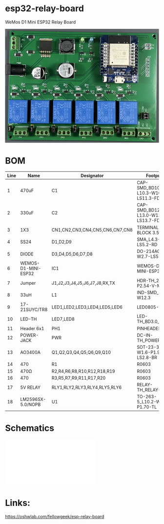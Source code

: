 # esp32-relay-board
WeMos D1 Mini ESP32 Relay Board

![Board](board.png)

# BOM

|Line|Name               |Designator                     |Footprint                           |Quantity|
|----|-------------------|-------------------------------|------------------------------------|--------|
|1   |470uF              |C1                             |CAP-SMD_BD10.0-L10.3-W10.3-LS11.3-FD|1       |
|2   |330uF              |C2                             |CAP-SMD_BD12.5-L13.0-W13.0-LS13.7-FD|1       |
|3   |1X3                |CN1,CN2,CN3,CN4,CN5,CN6,CN7,CN8|TERMINAL-BLOCK 3.5X3                |8       |
|4   |SS24               |D1,D2,D9                       |SMA_L4.3-W2.6-LS5.2-RD              |3       |
|5   |DIODE              |D3,D4,D5,D6,D7,D8              |DO-214AC_L4.3-W2.7-LS5.3-RD         |6       |
|6   |WEMOS-D1-MINI-ESP32|IC1                            |WEMOS-D1-MINI-ESP32                 |1       |
|7   |Jumper             |J1,J2,J3,J4,J5,J6,J7,J8,RX,TX  |HDR-TH_2P-P2.54-V-M-1               |10      |
|8   |33uH               |L1                             |IND-SMD_L12.3-W12.3                 |1       |
|9   |17-21SUYC/TR8      |LED1,LED2,LED3,LED4,LED5,LED6  |LED0805-R-RD                        |6       |
|10  |LED-TH             |LED7,LED8                      |LED-TH_BD3.0_RED                    |2       |
|11  |Header 6x1         |PH1                            |PINHEADER_06X1                      |1       |
|12  |POWER-JACK         |PWR                            |DC-IN-TH_POWER-JACK                 |1       |
|13  |AO3400A            |Q1,Q2,Q3,Q4,Q5,Q6,Q9,Q10       |SOT-23-3_L2.9-W1.6-P1.90-LS2.8-BR   |8       |
|14  |470                |R1                             |R0603                               |1       |
|15  |470Ω               |R2,R4,R6,R8,R10,R12,R18,R19    |R0603                               |8       |
|16  |470                |R3,R5,R7,R9,R11,R17,R20        |R0603                               |7       |
|17  |5V RELAY           |RLY1,RLY2,RLY3,RLY4,RLY5,RLY6  |RELAY-TH_RELAY-SPST                 |6       |
|18  |LM2596SX-5.0/NOPB  |U1                             |TO-263-5_L10.2-W8.9-P1.70-TL        |1       |

# Schematics
![Schematics](schematics.pdf)


# Links:
https://oshwlab.com/fellowgeek/esp-relay-board